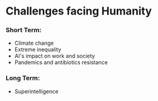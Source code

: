 # Challenges facing Humanity

### Short Term:

- Climate change
- Extreme inequality
- AI's impact on work and society
- Pandemics and antibiotics resistance

### Long Term:

- Superintelligence
